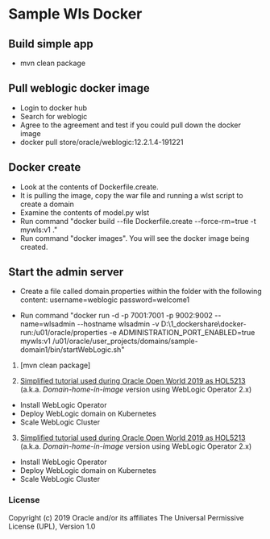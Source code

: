 # Sample Wls Docker

## Build simple app
- mvn clean package

## Pull weblogic docker image
- Login to docker hub
- Search for weblogic
- Agree to the agreement and test if you could pull down the docker image
- docker pull store/oracle/weblogic:12.2.1.4-191221

## Docker create
- Look at the contents of Dockerfile.create.
- It is pulling the image, copy the war file and running a wlst script to create a domain
- Examine the contents of model.py wlst
- Run command "docker build --file Dockerfile.create --force-rm=true -t mywls:v1 ."
- Run command "docker images". You will see the docker image being created.

## Start the admin server
- Create a file called domain.properties within the folder with the following content:
username=weblogic
password=welcome1

- Run command "docker run -d -p 7001:7001 -p 9002:9002 --name=wlsadmin --hostname wlsadmin -v D:\\1_dockershare\\docker-run:/u01/oracle/properties -e ADMINISTRATION_PORT_ENABLED=true mywls:v1 /u01/oracle/user_projects/domains/sample-domain1/bin/startWebLogic.sh"

1. [mvn clean package]

2. [Simplified tutorial used during Oracle Open World 2019 as HOL5213](tutorials/domain.home.in.image_oow.md)
(a.k.a. *Domain-home-in-image* version using WebLogic Operator 2.x)
  - Install WebLogic Operator
  - Deploy WebLogic domain on Kubernetes
  - Scale WebLogic Cluster

3. [Simplified tutorial used during Oracle Open World 2019 as HOL5213](tutorials/domain.home.in.image_oow.md)
(a.k.a. *Domain-home-in-image* version using WebLogic Operator 2.x)
  - Install WebLogic Operator
  - Deploy WebLogic domain on Kubernetes
  - Scale WebLogic Cluster



### License ###
Copyright (c) 2019 Oracle and/or its affiliates
The Universal Permissive License (UPL), Version 1.0
